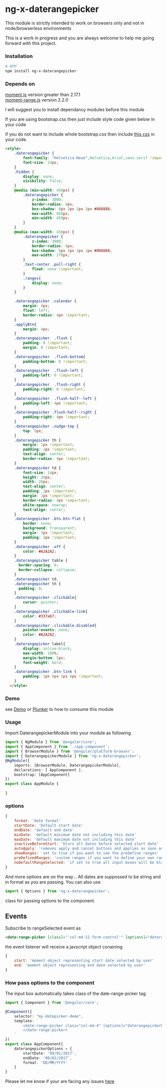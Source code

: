 # ng-x-daterangepicker

This module is strictly intended to work on browsers only and not in node/browserless environments

This is a work in progress and you are always welcome to help me going forward with this project.

### Installation

```bash
# NPM
npm install ng-x-daterangepicker
```
### Depends on 
[moment.js](http://momentjs.com/) version greater than 2.17.1<br/>
[moment-range.js](https://github.com/gf3/moment-range) version 2.2.0 <br/>

I will suggest you to install dependancy modules before this module

If you are using bootstrap.css then just include style code given below in your code <br/>

if you do not want to include whole bootstrap.css then include [this css](https://raw.githubusercontent.com/nikhil-001mehta/ng-x-daterangepicker/master/daterangepicker-component.css) in your code.

```html
<style>
	.daterangepicker {
		font-family: "Helvetica Neue",Helvetica,Arial,sans-serif !important;
		font-size: 14px;
	}
	.hidden {
		display: none;
		visibility: false;
	}
	@media (min-width: 450px) {
		.daterangepicker {
			z-index: 3000;
			border-radius: 4px;
			box-shadow: 0px 2px 2px 2px #888888;
			max-width: 450px;
			min-width: 450px;
		}
	}
	@media (max-width: 450px) {
		.daterangepicker {
			z-index: 3000;
			border-radius: 4px;
			box-shadow: 0px 2px 2px 2px #888888;
			max-width: 270px;
		}
		.text-center .pull-right {
			float: none !important;
		}
		.ranges{
			display: none;
		}
	}

	.daterangepicker .calendar {
		margin: 4px;
		float: left;
		border-radius: 4px !important;
	}
	.applyBtn{
		margin: 4px;
	}
	.daterangepicker  .flush {
		padding: 0 !important;
		margin: 0 !important;
	}
	.daterangepicker  .flush-bottom{
		padding-bottom: 0 !important;
	}
	.daterangepicker  .flush-left {
		padding-left: 0 !important;
	}
	.daterangepicker  .flush-right {
		padding-right: 0 !important;
	}
	.daterangepicker  .flush-half--left {
		padding-left: 4px !important;
	}
	.daterangepicker .flush-half--right {
		padding-right: 4px !important;
	}
	.daterangepicker .nudge-top {
		top: 5px;
	}
	.daterangepicker th {
		margin: 1px !important;
		padding: 1px !important;
		text-align: center;
		border-radius: 4px !important;
	}
	.daterangepicker td {
		font-size: 14px;
		height: 20px;
		width: 20px;
		text-align: center;
		padding: 2px !important;
		margin: 1px !important;
		border-radius: 4px !important;
		white-space: nowrap;
		text-align: center;
	}
	.daterangepicker .btn.btn-flat {
		border: none;
		background: transparent;
		margin: 3px !important;
		padding: 1px !important;
	}
	.daterangepicker .off {
		color: #A2A2A2;
	}
	.daterangepicker table {
	  border-spacing: 0;
	  border-collapse: collapse;
	}
	.daterangepicker td,
	.daterangepicker th {
	  padding: 0;
	}
	.daterangepicker .clickable{
		cursor: pointer;
	}
	.daterangepicker .clickable-link{
		color: #337ab7;
	}
	.daterangepicker .clickable.disabled{
		pointer-events: none;
		color: #A2A2A2;
	}
	.daterangepicker label{
		display: inline-block;
		max-width: 100%;
		margin-bottom: 5px;
		font-weight: bold;
	}
	.daterangepicker .btn-link {
		padding: 1px 6px 1px 6px !important;
	}
  </style>
```
### Demo
see [Demo](https://nikhil-001mehta.github.io/ng-x-daterangepicker/)
or [Plunker](https://run.plnkr.co/plunks/BtKrOwY8nNLMIdAikubM/) to how to consume this module

### Usage
Import DaterangepickerModule into your module as following

```ts
import { NgModule } from '@angular/core';
import { AppComponent } from './app.component';
import { BrowserModule } from '@angular/platform-browser';
import { DaterangepickerModule } from 'ng-x-daterangepicker';
@NgModule({
	imports: [BrowserModule, DaterangepickerModule],
	declarations: [ AppComponent ],
	bootstrap: [AppComponent]
})
export class AppModule {
	
}
```

### options
```js
{
	format: 'date format'
	startDate: 'Default start date'
	endDate: 'default end date'
	minDate: 'default minimum date not including this date'
	maxDate: 'default maximum date not including this date'
	inactiveBeforeStart: 'blurs all dates before selected start date'
	autoApply: 'removes apply and cancel buttons and applies as soon as user selects end date'
	showRanges: 'set to true if you want to see the predefine ranges'
	preDefinedRanges: 'custom ranges if you want to define your own ranges'
	noDefaultRangeSelected: 'if set to true all input boxes will be blank when the rangepicker is loaded'
}
```
And more options are on the way...
All dates are suppossed to be string and in format as you are passing.
You can also use

```ts
import { Options } from 'ng-x-daterangepicker';
```
class for passing options to the component.

## Events

Subscribe to rangeSelected event as 

```html
<date-range-picker [class]="'col-md-12 form-control'" [options]="daterangepickerOptions" (rangeSelected)="rangeSelected($event)"></date-range-picker>
```
the event listener will receive a javscript object conaining 
```js
{
	start: 'moment object representing start date selected by user'
	end: 'moment object representing end date selected by user'
}
```

### How pass options to the component
The input box automatically takes class of the date-range-picker tag

```ts
import { Component } from '@angular/core';

@Component({
	selector: "my-datepicker-demo",
	template: `
		<date-range-picker class="col-md-4" [options]="daterangepickerOptions" class="col-md-4">
		</date-range-picker>
	`
})
export class AppComponent{
	daterangepickerOptions = {
		startDate: '09/01/2017',
		endDate: '09/02/2017',
		format: 'DD/MM/YYYY'
	}
}

```

Please let me know if your are facing any issues [here](https://github.com/nikhil-001mehta/ng-x-daterangepicker/issues)

